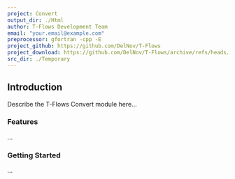 ```yaml
---
project: Convert
output_dir: ./Html
author: T-Flows Development Team
email: "your.email@example.com"
preprocessor: gfortran -cpp -E
project_github: https://github.com/DelNov/T-Flows
project_download: https://github.com/DelNov/T-Flows/archive/refs/heads/main.zip
src_dir: ./Temporary
---
```


<!-- This is a comment -->
<!-- <div style="text-align: center;">                                                        -->
<!-- <p><img alt="T-Flows Logo" src="../../../logo_100_percent.png" title="Program Logo"></p> -->
<!-- </div>                                                                                   -->

## Introduction

Describe the T-Flows Convert module here...

### Features

...


### Getting Started

...

